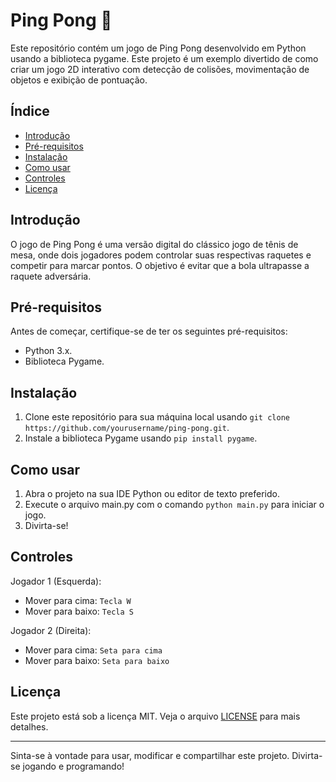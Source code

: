 # Ping Pong 🏓

Este repositório contém um jogo de Ping Pong desenvolvido em Python usando a biblioteca pygame. Este projeto é um exemplo divertido de como criar um jogo 2D interativo com detecção de colisões, movimentação de objetos e exibição de pontuação.

## Índice

- [Introdução](#introdução)
- [Pré-requisitos](#pré-requisitos)
- [Instalação](#instalação)
- [Como usar](#como-usar)
- [Controles](#controles)
- [Licença](#licença)

## Introdução

O jogo de Ping Pong é uma versão digital do clássico jogo de tênis de mesa, onde dois jogadores podem controlar suas respectivas raquetes e competir para marcar pontos. O objetivo é evitar que a bola ultrapasse a raquete adversária.

## Pré-requisitos

Antes de começar, certifique-se de ter os seguintes pré-requisitos:

- Python 3.x.
- Biblioteca Pygame.

## Instalação

1. Clone este repositório para sua máquina local usando `git clone https://github.com/yourusername/ping-pong.git`.
2. Instale a biblioteca Pygame usando `pip install pygame`.

## Como usar

1. Abra o projeto na sua IDE Python ou editor de texto preferido.
2. Execute o arquivo main.py com o comando `python main.py` para iniciar o jogo.
3. Divirta-se!

## Controles

Jogador 1 (Esquerda):
- Mover para cima: `Tecla W`
- Mover para baixo: `Tecla S`

Jogador 2 (Direita):
- Mover para cima: `Seta para cima`
- Mover para baixo: `Seta para baixo`

## Licença
Este projeto está sob a licença MIT. Veja o arquivo [LICENSE](LICENSE) para mais detalhes.

<hr>

Sinta-se à vontade para usar, modificar e compartilhar este projeto. Divirta-se jogando e programando!
